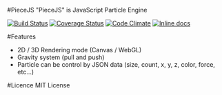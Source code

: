 #PieceJS
"PieceJS" is JavaScript Particle Engine

[![Build Status](https://travis-ci.org/mysticPrg/PieceJS.svg)](https://travis-ci.org/mysticPrg/PieceJS)
[![Coverage Status](https://coveralls.io/repos/mysticPrg/PieceJS/badge.svg?branch=master&service=github)](https://coveralls.io/github/mysticPrg/PieceJS?branch=master)
[![Code Climate](https://codeclimate.com/github/mysticPrg/PieceJS/badges/gpa.svg)](https://codeclimate.com/github/mysticPrg/PieceJS)
[![Inline docs](http://inch-ci.org/github/mysticPrg/PieceJS.svg?branch=master)](http://inch-ci.org/github/mysticPrg/PieceJS)

#Features
- 2D / 3D Rendering mode (Canvas / WebGL)
- Gravity system (pull and push)
- Particle can be control by JSON data (size, count, x, y, z, color, force, etc...)

#Licence
MIT License
